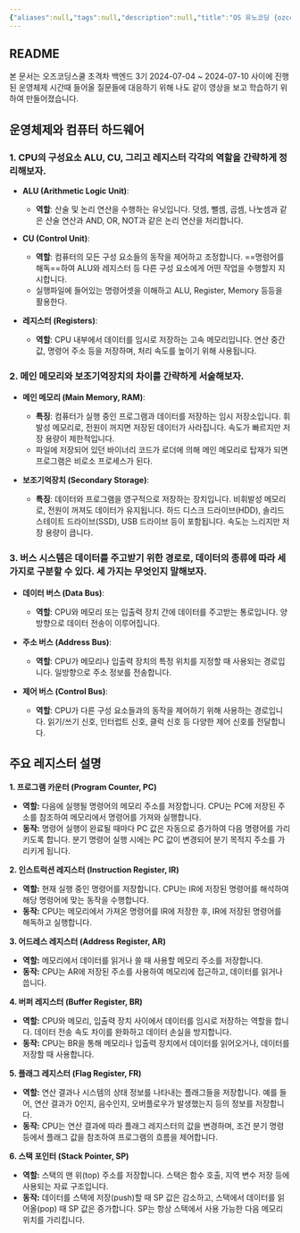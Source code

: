 ```yaml
---
{"aliases":null,"tags":null,"description":null,"title":"OS 유노코딩 {ozcoding}","created":"2024-07-04T10:37:21","updated":"2024-07-04T11:48:02","dg-publish":true,"permalink":"/docs/OS 유노코딩 {ozcoding}/","dgPassFrontmatter":true}
---
```



## README

본 문서는 오즈코딩스쿨 초격차 백엔드 3기 2024-07-04 ~ 2024-07-10 사이에 진행된 운영체제 시간때 들어올 질문들에 대응하기 위해 나도 같이 영상을 보고 학습하기 위하여 만들어졌습니다.

## 운영체제와 컴퓨터 하드웨어

### 1. CPU의 구성요소 ALU, CU, 그리고 레지스터 각각의 역할을 간략하게 정리해보자.

- **ALU (Arithmetic Logic Unit)**:
  - **역할**: 산술 및 논리 연산을 수행하는 유닛입니다. 덧셈, 뺄셈, 곱셈, 나눗셈과 같은 산술 연산과 AND, OR, NOT과 같은 논리 연산을 처리합니다.
  
- **CU (Control Unit)**:
  - **역할**: 컴퓨터의 모든 구성 요소들의 동작을 제어하고 조정합니다. ==명령어를 해독==하여 ALU와 레지스터 등 다른 구성 요소에게 어떤 작업을 수행할지 지시합니다.
  - 실행파일에 들어있는 명령어셋을 이해하고 ALU, Register, Memory 등등을 활용한다. 
  
- **레지스터 (Registers)**:
  - **역할**: CPU 내부에서 데이터를 임시로 저장하는 고속 메모리입니다. 연산 중간값, 명령어 주소 등을 저장하며, 처리 속도를 높이기 위해 사용됩니다.

### 2. 메인 메모리와 보조기억장치의 차이를 간략하게 서술해보자.

- **메인 메모리 (Main Memory, RAM)**:
  - **특징**: 컴퓨터가 실행 중인 프로그램과 데이터를 저장하는 임시 저장소입니다. 휘발성 메모리로, 전원이 꺼지면 저장된 데이터가 사라집니다. 속도가 빠르지만 저장 용량이 제한적입니다.
  - 파일에 저장되어 있던 바이너리 코드가 로더에 의해 메인 메모리로 탑재가 되면 프로그램은 비로소 프로세스가 된다.
  
- **보조기억장치 (Secondary Storage)**:
  - **특징**: 데이터와 프로그램을 영구적으로 저장하는 장치입니다. 비휘발성 메모리로, 전원이 꺼져도 데이터가 유지됩니다. 하드 디스크 드라이브(HDD), 솔리드 스테이트 드라이브(SSD), USB 드라이브 등이 포함됩니다. 속도는 느리지만 저장 용량이 큽니다.

### 3. 버스 시스템은 데이터를 주고받기 위한 경로로, 데이터의 종류에 따라 세 가지로 구분할 수 있다. 세 가지는 무엇인지 말해보자.

- **데이터 버스 (Data Bus)**:
  - **역할**: CPU와 메모리 또는 입출력 장치 간에 데이터를 주고받는 통로입니다. 양방향으로 데이터 전송이 이루어집니다.
  
- **주소 버스 (Address Bus)**:
  - **역할**: CPU가 메모리나 입출력 장치의 특정 위치를 지정할 때 사용되는 경로입니다. 일방향으로 주소 정보를 전송합니다.
  
- **제어 버스 (Control Bus)**:
  - **역할**: CPU가 다른 구성 요소들과의 동작을 제어하기 위해 사용하는 경로입니다. 읽기/쓰기 신호, 인터럽트 신호, 클럭 신호 등 다양한 제어 신호를 전달합니다.

## 주요 레지스터 설명

**1. 프로그램 카운터 (Program Counter, PC)**

- **역할:** 다음에 실행될 명령어의 메모리 주소를 저장합니다. CPU는 PC에 저장된 주소를 참조하여 메모리에서 명령어를 가져와 실행합니다.
- **동작:** 명령어 실행이 완료될 때마다 PC 값은 자동으로 증가하여 다음 명령어를 가리키도록 합니다. 분기 명령어 실행 시에는 PC 값이 변경되어 분기 목적지 주소를 가리키게 됩니다.

**2. 인스트럭션 레지스터 (Instruction Register, IR)**

- **역할:** 현재 실행 중인 명령어를 저장합니다. CPU는 IR에 저장된 명령어를 해석하여 해당 명령어에 맞는 동작을 수행합니다.
- **동작:** CPU는 메모리에서 가져온 명령어를 IR에 저장한 후, IR에 저장된 명령어를 해독하고 실행합니다.

**3. 어드레스 레지스터 (Address Register, AR)**

- **역할:** 메모리에서 데이터를 읽거나 쓸 때 사용할 메모리 주소를 저장합니다.
- **동작:** CPU는 AR에 저장된 주소를 사용하여 메모리에 접근하고, 데이터를 읽거나 씁니다.

**4. 버퍼 레지스터 (Buffer Register, BR)**

- **역할:** CPU와 메모리, 입출력 장치 사이에서 데이터를 임시로 저장하는 역할을 합니다. 데이터 전송 속도 차이를 완화하고 데이터 손실을 방지합니다.
- **동작:** CPU는 BR을 통해 메모리나 입출력 장치에서 데이터를 읽어오거나, 데이터를 저장할 때 사용합니다.

**5. 플래그 레지스터 (Flag Register, FR)**

- **역할:** 연산 결과나 시스템의 상태 정보를 나타내는 플래그들을 저장합니다. 예를 들어, 연산 결과가 0인지, 음수인지, 오버플로우가 발생했는지 등의 정보를 저장합니다.
- **동작:** CPU는 연산 결과에 따라 플래그 레지스터의 값을 변경하며, 조건 분기 명령 등에서 플래그 값을 참조하여 프로그램의 흐름을 제어합니다.

**6. 스택 포인터 (Stack Pointer, SP)**

- **역할:** 스택의 맨 위(top) 주소를 저장합니다. 스택은 함수 호출, 지역 변수 저장 등에 사용되는 자료 구조입니다.
- **동작:** 데이터를 스택에 저장(push)할 때 SP 값은 감소하고, 스택에서 데이터를 읽어올(pop) 때 SP 값은 증가합니다. SP는 항상 스택에서 사용 가능한 다음 메모리 위치를 가리킵니다.
